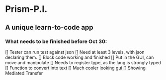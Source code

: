 # Prism-P.I.
## A unique learn-to-code app



### What needs to be finished before Oct 30:

[] Tester can run test against json
[] Need at least 3 levels, with json declaring them.
[] Block code working and finished
  [] Put in the GUI, can move and manipulate
  [] Needs to register type, as the lang is strongly typed
  [] Function to convert into text
[] Much cooler looking gui
[] Showing Mediated Transfer



